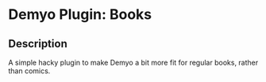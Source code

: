 # Demyo Plugin: Books

## Description
A simple hacky plugin to make Demyo a bit more fit for regular books, rather than comics.